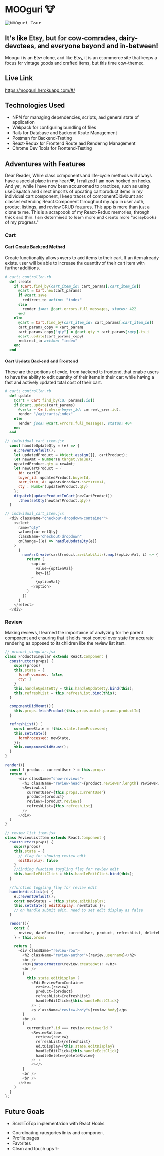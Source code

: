 # MOOguri 🐮

<kbd>![MOOguri Tour](https://github.com/ee3y0re/mooguri/blob/main/app/assets/images/mooguri_tour.gif)</kbd>

## It's like Etsy, but for cow-comrades, dairy-devotees, and everyone beyond and in-between!
Mooguri is an Etsy clone, and like Etsy, it is an ecommerce site that keeps a focus for vintage goods and crafted items, but this time cow-themed. 

## Live Link
https://mooguri.herokuapp.com/#/

## Technologies Used
+ NPM for managing dependencies, scripts, and general state of application
+ Webpack for configuring bundling of files
+ Rails for Database and Backend Route Management
+ Postman for Backend-Testing
+ React-Redux for Frontend Route and Rendering Management
+ Chrome Dev Tools for Frontend-Testing

## Adventures with Features
Dear Reader,
While class components and life-cycle methods will always have a special place in my heart❤️, I realized I am now hooked on hooks. And yet, while I have now been accustomed to practices, such as using useDispatch and direct imports of updating cart product items in my individual cart component, I keep traces of componentDidMount and classes extending React.Component throughout my app in user auth, product listings, and review CRUD features. This app is more than just a clone to me. This is a scrapbook of my React-Redux memories, through thick and thin. I am determined to learn more and create more "scrapbooks of my progress."

### Cart
#### Cart Create Backend Method
Create functionality allows users to add items to their cart. If an item already exists, user will be able to increase the quantity of their cart item with further additions.
```ruby
# carts_controller.rb
  def create
    if !Cart.find_by(cart_item_id: cart_params[:cart_item_id])
      @cart = Cart.new(cart_params)
      if @cart.save
        redirect_to action: "index"
      else
        render json: @cart.errors.full_messages, status: 422
      end
    else
      @cart = Cart.find_by(cart_item_id: cart_params[:cart_item_id])
      cart_params_copy = cart_params
      cart_params_copy["qty"] = @cart.qty + cart_params[:qty].to_i
      @cart.update(cart_params_copy)
      redirect_to action: "index"
    end
  end
```
#### Cart Update Backend and Frontend
These are the portions of code, from backend to frontend, that enable users to have the ability to edit quantity of their items in their cart while having a fast and actively updated total cost of their cart.
```ruby
# carts_controller.rb
  def update
    @cart = Cart.find_by(id: params[:id])
    if @cart.update(cart_params)
      @carts = Cart.where(buyer_id: current_user.id);
      render "/api/carts/index"
    else
      render json: @cart.errors.full_messages, status: 404
    end
  end
```
```javascript
// individual_cart_item.jsx
  const handleUpdateQty = (e) => {
    e.preventDefault();
    let updatedProduct = Object.assign({}, cartProduct);
    let newAmt = Number(e.target.value);
    updatedProduct.qty = newAmt;
    let newCartProduct = {
      id: cartId,
      buyer_id: updatedProduct.buyerId,
      cart_item_id: updatedProduct.cartItemId,
      qty : Number(updatedProduct.qty)
    };
    dispatch(updateProductInCart(newCartProduct))
      .then(setQty(newCartProduct.qty))
  }
```
```javascript
// individual_cart_item.jsx
  <div className="checkout-dropdown-container">
    <select
      name="qty"
      value={currentQty}
      className="checkout-dropdown"
      onChange={(e) => handleUpdateQty(e)}
    >
      {
        numArrCreate(cartProduct.availability).map((optionVal, i) => {
          return (
            <option
              value={optionVal}
              key={i}
            >
              {optionVal}
            </option>
          )
        })
      }
    </select>
  </div>
```

### Review
Making reviews, I learned the importance of analyzing for the parent component and ensuring that it holds most control over state for accurate rendering as opposed to its children like the review list item.
```javascript
// product_singular.jsx
class ProductSingular extends React.Component {
  constructor(props) {
    super(props);
    this.state = {
      formProcessed: false,
      qty: 1
    }
    this.handleUpdateQty = this.handleUpdateQty.bind(this);
    this.refreshList = this.refreshList.bind(this);
  }

  componentDidMount(){
    this.props.fetchProduct(this.props.match.params.productId)
  }

  refreshList() {
    const newState = !this.state.formProcessed;
    this.setState({
      formProcessed: newState,
    });
    this.componentDidMount();
  }
}

render(){
  const { product, currentUser } = this.props;
  return (
      <div className="show-reviews">
        <h1 className="review-head">{product.reviews?.length} reviews</h1>
        <ReviewList
          currentUser={this.props.currentUser} 
          product={product} 
          reviews={product.reviews} 
          refreshList={this.refreshList}
        />
      </div>
  )
}
```
```javascript
// review_list_item.jsx
class ReviewListItem extends React.Component {
  constructor(props) {
    super(props);
    this.state = {
      // flag for showing review edit
      editDisplay: false
    }
    //binding function toggling flag for review edit
    this.handleEditClick = this.handleEditClick.bind(this);
  }

  //function toggling flag for review edit
  handleEditClick(e) {
    e.preventDefault();
    const newStatus = !this.state.editDisplay;
    this.setState({ editDisplay: newStatus });
    // on handle submit edit, need to set edit display as false
  }

  render(){
    const { 
      review, dateFormatter, currentUser, product, refreshList, deleteReview
    } = this.props;

    return (
      <div className="review-row">
        <h2 className="review-author">{review.username}</h2>
        <br />
        <h3>{dateFormatter(review.createdAt)} </h3>
        <br />
        {
          this.state.editDisplay ?
            <EditReviewFormContainer 
              review={review} 
              product={product} 
              refreshList={refreshList}
              handleEditClick={this.handleEditClick}
            /> :
            <p className="review-body">{review.body}</p>
        }
        <br />
        {
          currentUser?.id === review.reviewerId ?
            <ReviewButtons
              review={review}
              refreshList={refreshList}
              editDisplay={this.state.editDisplay} 
              handleEditClick={this.handleEditClick} 
              handleDelete={deleteReview}
            /> :
            <></>
        }
        <br />
        <br />
      </div>
    )
  }
};
```

## Future Goals
+ ScrollToTop implementation with React Hooks
<!-- note to self: consider implementing https://stackoverflow.com/questions/36904185/react-router-scroll-to-top-on-every-transition -->
+ Coordinating categories links and component
+ Profile pages
+ Favorites
+ Clean and touch ups ✨
